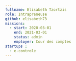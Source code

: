 ```yaml
---
fullname: Elisabeth Tzortzis
role: Intrapreneuse
github: elisabeth73
missions:
  - start: 2020-03-01
    end: 2021-03-01
    status: admin
    employer: Cour des comptes
startups :
  - e-controle
---
```



